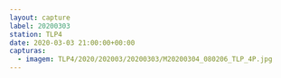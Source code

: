 ```yaml
---
layout: capture
label: 20200303
station: TLP4
date: 2020-03-03 21:00:00+00:00
capturas:
  - imagem: TLP4/2020/202003/20200303/M20200304_080206_TLP_4P.jpg
---
```

